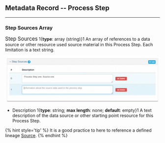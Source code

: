 ## Metadata Record -- Process Step
---

### Step Sources Array

<span class="md-panel" style="font-size: larger">Step Sources</span> 1{**type**: array (string)}1  An array of references to a data source or other resource used source material in this <span class="md-panel">Process Step</span>. Each limitation is a text string.

![Step Source Array](/assets/reference/edit-objects/metadata/lineage/stepSource-array.png)

* <span class="md-element">Description</span> 1{**type**: string; **max length**: none; **default**: empty}1  A text description of the data source or other starting point resource for this <span class="md-panel">Process Step</span>.  

{% hint style='tip' %}
  It is a good practice to here to reference a defined lineage [<span class="md-panel">Source</span>](../source/source-panel.md).
{% endhint %}
